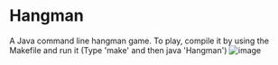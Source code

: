 # Hangman
A Java command line hangman game. To play, compile it by using the Makefile and run it (Type 'make' and then java 'Hangman')
![image](https://github.com/mrestuccia1/Hangman/assets/102557721/1950933c-2315-459a-bbbc-fc7c612b1043)
